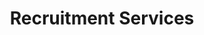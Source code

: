 ---
id: 5f327c92e93e
draft: false
title: Recruitment Services
category: services
sub_category: recruitment services
heroimage: /charts_overlay_city.jpg
heading: "Empowering Future Success with Transformative Recruitment Services"
sub_heading: Tailored Innovation
value_prop: "Leveraging a unique blend of advanced technologies and extensive industry networks, Maven Technologies crafts robust high-performing teams of top-tier talent to meet the dynamic needs of businesses and government agencies, driving tech-led growth and unlocking unseen productivity in the modern world."

featured_article1_heading: Maximizing Productivity with Technology-centric Recruitment
featured_article1_description: Explore how Maven Technologies leverages advanced technologies for enhanced recruitment, driving improved productivity and efficiency.
featured_article1_image: /data_operations_boardroom.jpg
featured_article1_slug: maximizing-productivity-with-technology-centric-recruitment
expertise_heading: The Recruitment Services segments we serve
expertise_subheading: Subject Matter Experts
expertise_heroimage: /woman_virtual_dashboards.jpg
expertise_detail: [
	{
		name: Bespoke Team Building,
		description: Maven crafts high-performance teams, considering diverse roles and unique project needs.,
		slug: bespoke-team-building
	},
	{
		name: Tech-Driven Recruitment,
		description: We utilize advanced technologies to optimize the recruitment and selection process.,
		slug: tech-driven-recruitment
	},
	{
		name: Extensive Industry Networks,
		description: Maven leverages expansive networks of recruiters and potential candidates.,
		slug: extensive-industry-networks
	},
	{
		name: Customer-Centric Solutions,
		description: Our service prioritizes understanding and meeting clients' specific recruitment needs.,
		slug: customer-centric-solutions
	},
	{
		name: Preparation & Integration,
		description: We ensure seamless candidate integration, fostering growth and innovation.,
		slug: preparation-&-integration
	},
]
featured_article2_heading: Optimizing Recruitment Maven’s Customer-Centric Approach
featured_article2_description: Dive into the unique customer-centric recruitment model of Maven Technologies, prioritizing clients' unique needs for optimal results.
featured_article2_image: /data_operations_boardroom.jpg
featured_article2_slug: optimizing-recruitment-maven’s-customer-centric-approach
case_studies_heading: Evolve your business, operations and technology models.
case_studies_subheading: Value through Results
case_studies_description: Our teams partner with you on the strategies and solutions to transform your company.
case_studies_category: Results
case_studies_items: [
	{
		case_study_title: Revolutionizing Recruitment for TechStart Inc.,
		case_study_subheading: Results,
		case_study_image: /chatbot_worker_keeps_working.jpg,
		case_study_buttontext: Learn More,
		case_study_slug: revolutionizing-recruitment-for-techstart-inc.
	},
	{
		case_study_title: Optimizing Personnel for Government Agency,
		case_study_subheading: Results,
		case_study_image: /chatbot_worker_keeps_working.jpg,
		case_study_buttontext: Learn More,
		case_study_slug: optimizing-personnel-for-government-agency
	},
	{
		case_study_title: Customer-Centric Recruitment for GlobalFin Corp.,
		case_study_subheading: Results,
		case_study_image: /chatbot_worker_keeps_working.jpg,
		case_study_buttontext: Learn More,
		case_study_slug: customer-centric-recruitment-for-globalfin-corp.
	},
]
videosection_videotitle: Discover the three must-dos of AI for financial institutions
videosection_videourl: https://www.youtube.com/embed/PHe0bXAIuk0
videosection_heroimage: /iot_settings_rainbow.jpg
related_articles_heading: Recently published Pulse insights.
related_articles_subheading: Industry Intelligence
related_articles_description: Read the latest Pulse articles and industry insights.
related_articles_category: Industry Intelligence
related_articles_items: [
	{
		related_article_title: Unlocking Business Growth with Tech-Driven Recruitment,
		related_article_subheading: Article,
		related_article_image: /data_operations_boardroom.jpg,
		related_article_buttontext: Read Pulse,
		related_article_slug: unlocking-business-growth-with-tech-driven-recruitment
	},
	{
		related_article_title: The Role of Technology in Transforming Talent Acquisition,
		related_article_subheading: Article,
		related_article_image: /data_operations_boardroom.jpg,
		related_article_buttontext: Read Pulse,
		related_article_slug: the-role-of-technology-in-transforming-talent-acquisition
	},
	{
		related_article_title: Increasing Organizational Efficiency through Intelligent Recruitment,
		related_article_subheading: Article,
		related_article_image: /data_operations_boardroom.jpg,
		related_article_buttontext: Read Pulse,
		related_article_slug: increasing-organizational-efficiency-through-intelligent-recruitment
	},
]
---